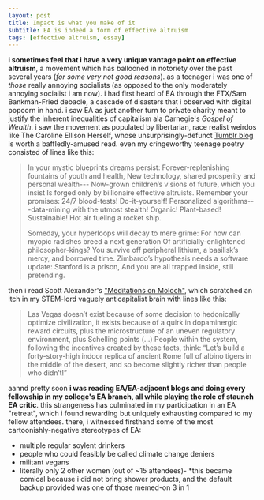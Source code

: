 ```yaml
---
layout: post
title: Impact is what you make of it
subtitle: EA is indeed a form of effective altruism
tags: [effective altruism, essay]
---
```

**i sometimes feel that i have a very unique vantage point on effective altruism**, a movement which has ballooned in notoriety over the past several years (*for some very not good reasons*). as a teenager i was one of *those* really annoying socialists (as opposed to the only moderately annoying socialist i am now). i had first heard of EA through the FTX/Sam Bankman-Fried debacle, a cascade of disasters that i observed with digital popcorn in hand. i saw EA as just another turn to private charity meant to justify the inherent inequalities of capitalism ala Carnegie's *Gospel of Wealth*. i saw the movement as populated by libertarian, race realist weirdos like The Caroline Ellison Herself, whose unsurprisingly-defunct [Tumblr blog](https://caroline.milkyeggs.com/worldoptimization) is worth a baffledly-amused read. even my cringeworthy teenage poetry consisted of lines like this:

> In your mystic blueprints dreams persist: 
> Forever-replenishing fountains of youth and health, 
> New technology, shared prosperity and personal wealth--- 
> Now-grown children’s visions of future, which you insist 
> Is forged only by billionaire effective altruists. 
> Remember your promises: 24/7 blood-tests! Do-it-yourself! 
> Personalized algorithms---data-mining with the utmost stealth! 
> Organic! Plant-based! Sustainable! Hot air fueling a rocket ship. 
> 
> Someday, your hyperloops will decay to mere grime: 
> For how can myopic radishes breed a next generation 
> Of artificially-enlightened philosopher-kings? 
> You survive off peripheral lithium, a basilisk’s mercy, and borrowed time. 
> Zimbardo’s hypothesis needs a software update: Stanford is a prison, 
> And you are all trapped inside, still pretending.

then i read Scott Alexander's ["Meditations on Moloch"](https://slatestarcodex.com/2014/07/30/meditations-on-moloch/), which scratched an itch in my STEM-lord vaguely anticapitalist brain with lines like this:
> Las Vegas doesn’t exist because of some decision to hedonically optimize civilization, it exists because of a quirk in dopaminergic reward circuits, plus the microstructure of an uneven regulatory environment, plus Schelling points (...) People within the system, following the incentives created by these facts, think: “Let’s build a forty-story-high indoor replica of ancient Rome full of albino tigers in the middle of the desert, and so become slightly richer than people who didn’t!”

aannd pretty soon **i was reading EA/EA-adjacent blogs and doing every fellowship in my college's EA branch, all while playing the role of staunch EA critic**. this strangeness has culminated in my participation in an EA "retreat", which i found rewarding but uniquely exhausting compared to my fellow attendees. there, i witnessed firsthand some of the most cartoonishly-negative stereotypes of EA:
- multiple regular soylent drinkers
- people who could feasibly be called climate change deniers
- militant vegans
- literally only 2 other women (out of ~15 attendees)- *this became comical because i did not bring shower products, and the default backup provided was one of those memed-on 3 in 1 
<!--stackedit_data:
eyJoaXN0b3J5IjpbMTUzNTI1NzAwNCw5NjA5ODM3NjRdfQ==
-->